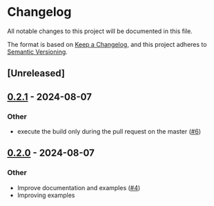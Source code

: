 # Changelog
All notable changes to this project will be documented in this file.

The format is based on [Keep a Changelog](https://keepachangelog.com/en/1.0.0/),
and this project adheres to [Semantic Versioning](https://semver.org/spec/v2.0.0.html).

## [Unreleased]

## [0.2.1](https://github.com/jBernavaPrah/azure-speech-sdk-rs/compare/v0.2.0...v0.2.1) - 2024-08-07

### Other
- execute the build only during the pull request on the master ([#6](https://github.com/jBernavaPrah/azure-speech-sdk-rs/pull/6))

## [0.2.0](https://github.com/jBernavaPrah/azure-speech-sdk-rs/compare/v0.1.0...v0.2.0) - 2024-08-07

### Other
- Improve documentation and examples ([#4](https://github.com/jBernavaPrah/azure-speech-sdk-rs/pull/4))
- Improving examples
